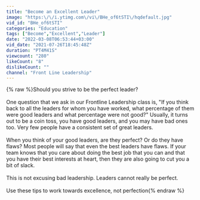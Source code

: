 ```yaml
---
title: "Become an Excellent Leader"
image: "https:\/\/i.ytimg.com\/vi\/BHe_of6tSTI\/hqdefault.jpg"
vid_id: "BHe_of6tSTI"
categories: "Education"
tags: ["Become","Excellent","Leader"]
date: "2022-03-08T06:53:44+03:00"
vid_date: "2021-07-26T18:45:48Z"
duration: "PT4M41S"
viewcount: "280"
likeCount: "8"
dislikeCount: ""
channel: "Front Line Leadership"
---
```

{% raw %}Should you strive to be the perfect leader?<br /><br />One question that we ask in our Frontline Leadership class is, &quot;If you think back to all the leaders for whom you have worked, what percentage of them were good leaders and what percentage were not good?&quot; Usually, it turns out to be a coin toss, you have good leaders, and you may have bad ones too. Very few people have a consistent set of great leaders.<br /><br />When you think of your good leaders, are they perfect? Or do they have flaws? Most people will say that even the best leaders have flaws. If your team knows that you care about doing the best job that you can and that you have their best interests at heart, then they are also going to cut you a bit of slack.<br /><br />This is not excusing bad leadership. Leaders cannot really be perfect.<br /><br />Use these tips to work towards excellence, not perfection{% endraw %}

